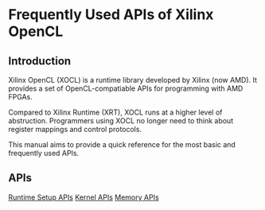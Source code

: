 # Frequently Used APIs of Xilinx OpenCL

## Introduction
Xilinx OpenCL (XOCL) is a runtime library developed by Xilinx (now AMD).
It provides a set of OpenCL-compatiable APIs for programming with AMD FPGAs.

Compared to Xilinx Runtime (XRT), XOCL runs at a higher level of abstruction.
Programmers using XOCL no longer need to think about register mappings and
control protocols.

This manual aims to provide a quick reference for the most basic and frequently used APIs.

## APIs
[Runtime Setup APIs](Runtime.md)
[Kernel APIs](Kernel.md)
[Memory APIs](Memory.md)
